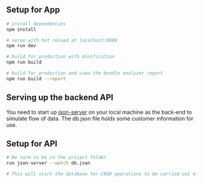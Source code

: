## Setup for App

``` bash
# install dependencies
npm install

# serve with hot reload at localhost:8080
npm run dev

# build for production with minification
npm run build

# build for production and view the bundle analyzer report
npm run build --report
```
## Serving up the backend API
You need to start up [json-server](https://github.com/typicode/json-server) on your local machine as the back-end to simulate flow of data. The db.json file holds some customer information for use.

## Setup for API
``` bash
# Be sure to be in the project folder
run json-server --watch db.json

# This will start the database for CRUD operations to be carried out effectively and efficiently on the app
```
